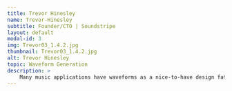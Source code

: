 ```yaml
---
title: Trevor Hinesley
name: Trevor-Hinesley
subtitle: Founder/CTO | Soundstripe
layout: default
modal-id: 3
img: Trevor03_1.4.2.jpg
thumbnail: Trevor03_1.4.2.jpg
alt: Trevor Hinesley
topic: Waveform Generation
description: >
    Many music applications have waveforms as a nice-to-have design fature, but for Soundstripe's customers who create video content, not having waveforms means having to constantly click through songs to analyze dynamics and crescendo length. With waveforms, a customer is able to see the entire flow of a song at a glance, to quickly vet songs. However, this isn't as easy or as straightforward as it sounds. There are a multitude of ways to generate and display waveforms to a user, and Trevor is joining us to walk you through what has worked for Soundstripe's engineering team, what hasn't, and even sharing some of the tools they've open-sourced so you don't have the reinvent the wheel when it comes to audio waveform generation
---
```

